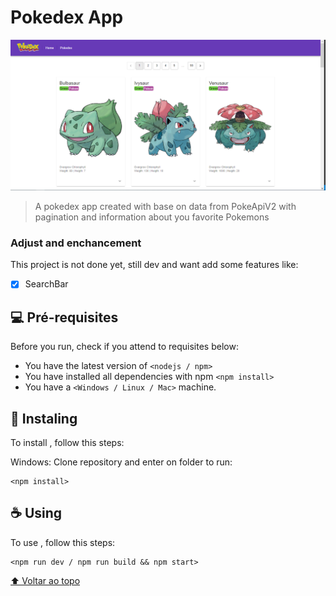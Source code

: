 # Pokedex App

<img src="readme.png" alt="exemplo imagem">

> A pokedex app created with base on data from PokeApiV2 with pagination and information about you favorite Pokemons

### Adjust and enchancement

This project is not done yet, still dev and want add some features like:

- [x] SearchBar

## 💻 Pré-requisites

Before you run, check if you attend to requisites below:
<!---Estes são apenas requisitos de exemplo. Adicionar, duplicar ou remover conforme necessário--->
* You have the latest version of `<nodejs / npm>`
* You have installed all dependencies with npm `<npm install>`
* You have a `<Windows / Linux / Mac>` machine.

## 🚀 Instaling <Pokedex>

To install <Pokedex>, follow this steps:

Windows:
Clone repository and enter on folder to run:
```
<npm install>
```

## ☕ Using <Pokedex>

To use <Pokedex>, follow this steps:

```
<npm run dev / npm run build && npm start>
```

[⬆ Voltar ao topo](#nome-do-projeto)<br>
